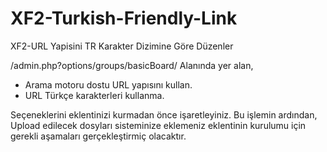 # XF2-Turkish-Friendly-Link
XF2-URL Yapisini TR Karakter Dizimine Göre Düzenler

/admin.php?options/groups/basicBoard/ Alanında yer alan,

- Arama motoru dostu URL yapısını kullan.
- URL Türkçe karakterleri kullanma.

Seçeneklerini eklentinizi kurmadan önce işaretleyiniz. Bu işlemin ardından,
Upload edilecek dosyları sisteminize eklemeniz eklentinin kurulumu için gerekli aşamaları gerçekleştirmiç olacaktır.
